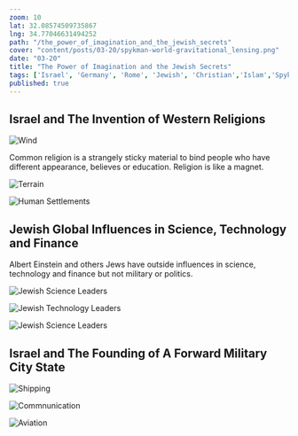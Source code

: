 ```yaml
---
zoom: 10 
lat: 32.08574509735867 
lng: 34.77046631494252
path: "/the_power_of_imagination_and_the_jewish_secrets"
cover: "content/posts/03-20/spykman-world-gravitational_lensing.png"
date: "03-20"
title: "The Power of Imagination and the Jewish Secrets"
tags: ['Israel', 'Germany', 'Rome', 'Jewish', 'Christian','Islam','Spykman World','Nicholas Spykman'] 
published: true
---
```

## Israel and The Invention of Western Religions
![Wind](/content/posts/03-20/israel_winds.png)

Common religion is a strangely sticky material to bind people who have different appearance, believes or education. Religion is like a magnet.

![Terrain](/content/posts/03-20/israel_terrain.png)

![Human Settlements](/content/posts/03-20/israel_city_lights.png)


## Jewish Global Influences in Science, Technology and Finance
Albert Einstein and others Jews have outside influences in science, technology and finance but not military or politics.

![Jewish Science Leaders](/content/posts/03-20/jewish_science_leaders.png)

![Jewish Technology Leaders](/content/posts/03-20/jewish_tech_leaders.png)

![Jewish Science Leaders](/content/posts/03-20/jewish_finance_leaders.png)


## Israel and The Founding of A Forward Military City State
![Shipping](/content/posts/03-20/israel_shipping.png)

![Commnunication](/content/posts/03-20/israel_internet_cables.png)

![Aviation](/content/posts/03-20/israel_flights.png)
